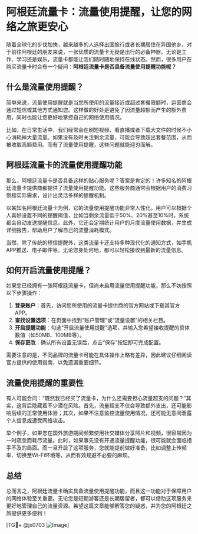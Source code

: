 # 阿根廷流量卡：流量使用提醒，让您的网络之旅更安心

随着全球化的步伐加快，越来越多的人选择出国旅行或者长期居住在异国他乡。对于前往阿根廷的朋友来说，一张优质的流量卡无疑是出行的必备神器。无论是工作、学习还是娱乐，流量卡都能让我们随时随地保持在线状态。然而，很多用户在购买流量卡时会有一个疑问：**阿根廷流量卡是否具备流量使用提醒功能呢？**

## 什么是流量使用提醒？

简单来说，流量使用提醒就是当您所使用的流量接近或超过套餐限额时，运营商会通过短信或其他方式通知您。这样做的好处是避免了因流量超额而产生的额外费用，同时也能让您更好地掌控自己的网络使用情况。

比如，在日常生活中，我们经常会在刷短视频、看直播或者下载大文件的时候不小心消耗掉大量流量。如果没有及时关注剩余流量，可能会导致超出套餐范围，从而被收取高额费用。而有了流量使用提醒，这些问题就能迎刃而解。

## 阿根廷流量卡的流量使用提醒功能

那么，阿根廷流量卡是否具备这样的贴心服务呢？答案是肯定的！许多知名的阿根廷流量卡提供商都提供了流量使用提醒功能。这些服务商通常会根据用户的消费习惯和实际需求，设计出灵活多样的提醒机制。

以某知名阿根廷流量卡为例，它的流量使用提醒功能非常人性化。用户可以根据个人喜好设置不同的提醒阈值，比如当剩余流量低于50%、20%甚至10%时，系统都会自动发送提醒信息。此外，它还会定期统计用户的月度流量使用数据，并生成详细报告，帮助用户了解自己的流量消耗模式。

当然，除了传统的短信提醒外，这类流量卡还支持多种现代化的通知方式，如手机APP推送、电子邮件等。无论您身处何地，都可以轻松接收到最新的流量信息。

## 如何开启流量使用提醒？

如果您已经拥有一张阿根廷流量卡，但尚未启用流量使用提醒功能，那么不妨按照以下步骤操作：

1. **登录账户**：首先，访问您所使用的流量卡提供商的官方网站或下载其官方APP。
2. **查找设置选项**：在页面中找到“账户管理”或“流量设置”的相关栏目。
3. **开启提醒功能**：勾选“开启流量使用提醒”选项，并输入您希望接收提醒的具体数值（如50MB、100MB等）。
4. **保存更改**：确认所有设置无误后，点击“保存”按钮即可完成配置。

需要注意的是，不同品牌的流量卡可能在具体操作上略有差异，因此建议仔细阅读官方提供的使用指南，以免遗漏重要细节。

## 流量使用提醒的重要性

有人可能会问：“既然我已经买了流量卡，为什么还需要担心流量超支的问题？”其实，这背后隐藏着不少潜在风险。首先，流量超支不仅会导致额外支出，还可能影响后续的正常使用体验；其次，如果不注意监控流量使用情况，还可能无意间泄露个人信息或遭受网络攻击。

举个例子，如果您在国外旅游期间频繁使用社交媒体分享照片和视频，很容易因为一时疏忽而耗尽流量。此时，如果事先没有开通流量提醒功能，很可能就会面临措手不及的局面。而一旦开启了这项服务，您就能提前做好准备，比如调整上传频率、切换至Wi-Fi环境等，从而有效规避不必要的麻烦。

## 总结

总而言之，阿根廷流量卡确实具备流量使用提醒功能，而且这一功能对于保障用户的网络体验至关重要。无论您是短期游客还是长期居留者，都可以借助这项服务来更好地管理自己的流量资源。希望这篇文章能够解答您的疑惑，并为您的阿根廷之旅提供更多便利！

[TG💪+ @jx0703 ![Image](https://github.com/user-attachments/assets/dbca1d08-cadb-493c-b0ec-ad6f7a83f270)]